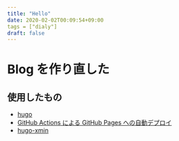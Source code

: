 ```yaml
---
title: "Hello"
date: 2020-02-02T00:09:54+09:00
tags = ["dialy"]
draft: false
---
```

# Blog を作り直した
## 使用したもの
- [hugo](https://gohugo.io/)
- [GitHub Actions による GitHub Pages への自動デプロイ](https://qiita.com/peaceiris/items/d401f2e5724fdcb0759d)
- [hugo-xmin](https://github.com/yihui/hugo-xmin)
